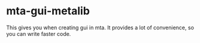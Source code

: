 # mta-gui-metalib
This gives you when creating gui in mta. It provides a lot of convenience, so you can write faster code.
